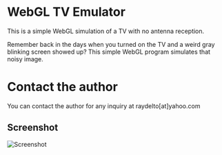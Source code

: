 # WebGL TV Emulator

This is a simple WebGL simulation of a TV with no antenna reception.

Remember back in the days when you turned on the TV and a weird gray blinking screen showed up? This simple WebGL program simulates that noisy image.

# Contact the author

You can contact the author for any inquiry at raydelto[at]yahoo.com

## Screenshot
![Screenshot](https://user-images.githubusercontent.com/8043309/63791960-975e4f00-c8ca-11e9-8893-8046e06c4ae4.png "Screenshot")


